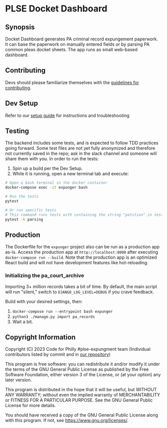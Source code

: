 # PLSE Docket Dashboard

## Synopsis

Docket Dashboard generates PA criminal record expungement paperwork. It can
base the paperwork on manually entered fields or by parsing PA common pleas
docket sheets. The app runs as small web-based dashboard.

## Contributing

Devs should please familiarize themselves with the [guidelines for contributing](./CONTRIBUTING.md).

## Dev Setup

Refer to our [setup guide](./platform/SETUP.md) for instructions and troubleshooting

## Testing

The backend includes some tests, and is expected to follow TDD practices going
forward. Some test files are not yet fully anonymized and therefore not currently saved in the repo; ask in the slack channel and someone will share them with you. In order to run the tests:

1. Spin up a build per the Dev Setup.
2. While it is running, open a new terminal tab and execute:

```sh
# Open a bash terminal in the docker container
docker-compose exec -it expunger bash

# Run the tests
pytest

# Or run specific tests
# This command runs tests with containing the string "petition" in test class or function or filename
pytest -k parsing
```

## Production

The Dockerfile for the `expunger` project also can be run as a production app
as-is. Access the production app at `http://localhost:8000` after executing
`docker-compose run --build`. Note that the production app is an optimized React
build and will not have development features like hot-reloading.

### Initializing the pa_court_archive

Importing 3+ million records takes a bit of time. By default, the main script
will run "silent," switch to `DJANGO_LOG_LEVEL=DEBUG` if you crave feedback.

Build with your desired settings, then:

1. `docker-compose run --entrypoint bash expunger`
2. `python3 ./manage.py import pa_records`
3. Wait a bit.

## Copyright Information

Copyright (C) 2023 Code for Philly #plse-expungment team (Individual contributors listed by commit and in [our repository](https://github.com/Philadelphia-Lawyers-for-Social-Equity/docket_dashboard))

This program is free software: you can redistribute it and/or modify
it under the terms of the GNU General Public License as published by
the Free Software Foundation, either version 3 of the License, or
(at your option) any later version.

This program is distributed in the hope that it will be useful,
but WITHOUT ANY WARRANTY; without even the implied warranty of
MERCHANTABILITY or FITNESS FOR A PARTICULAR PURPOSE.  See the
GNU General Public License for more details.

You should have received a copy of the GNU General Public License
along with this program.  If not, see <https://www.gnu.org/licenses/>.
